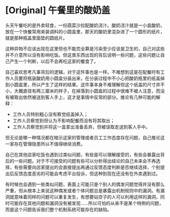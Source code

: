 # [Original] 午餐里的酸奶盖


头天午餐吃的是外卖轻食，一份蔬菜沙拉配酸奶浇汁。酸奶浇汁就是一小盒酸奶，放在一个快餐常用来装调料的小圆盒里，那天的酸奶里混杂进了一个圆形的纸片，就是那种瓶盖里面垫的圆纸片。

这种异物不应该出现在这里但也不能完全算是污染至少应该是卫生的，自己对这些并不介意所以没有影响吃饭。但这类东西出现的背后说明一些问题，这些问题让自己产生一个判断，以后不会再吃这家的餐食了。

自己喜欢思考凡事背后的逻辑，对于这件事也是一样。不难想到这是在配餐时有工作人员要将瓶装酸奶用小圆盒分装出来，在分装过程中不小心把酸奶瓶里的纸盖掉到小圆盒里，所以产生了这样的结果。这件事本身不难理解但这个纸盖的尺寸并不小，大概直径有两三厘米的样子，在掉落到小圆盒的过程中很难不被人注意，而没有被取出依然被送到客人手上，这才是事情中反常的部分。推论有几种可能的解释：

- 工作人员特别粗心没有察觉纸盖掉入；
- 工作人员察觉到但认为不影响配餐而没有将其取出；
- 工作人员察觉到并将这一盒拿出准备丢弃，但被误取走送到客人手中。

但无论是哪一种情况都在暗示这家的管理或者员工工作态度存在问题，自己推论这一家存在管理隐患所以不值得继续消费。

自己在其他店家吃饭也遇到过类似问题，有些是可以理解接受的，有些会暴露出背后的一些问题。对于不可接受的问题有些可以分析得出结论的自己未来会不再选择，有些需要向店家提出的会直接提出再通过反馈态度判断是否继续选择，个别提出后反馈态度恶劣的可能会考虑平台投诉，但这种到现在还没有在外卖遇到过。

有时候也会遇到一些类似问题，表面上可能只是个别人的偶发问题觉得并没有那么严重，但从根本上来说这种偶发或者个体问题总是暴露出机制规则中的漏洞。有漏洞就意味着同样的问题可以重复发生，有想要钻空子的人可以利用这样的漏洞，同时可能存在其他问题和漏洞没有被发现……所以可怕的从来不是某个特例的问题，而是这个问题告诉我们整个机制系统可能存在的缺陷。
